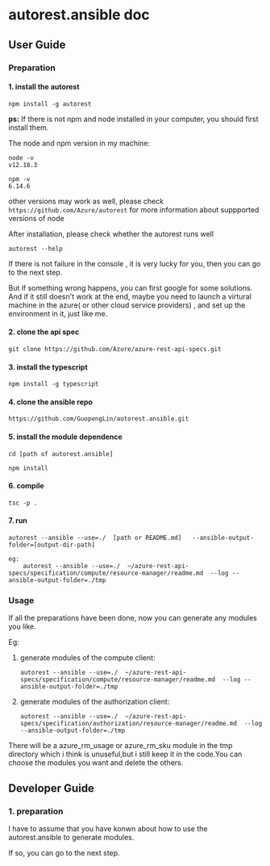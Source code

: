 # autorest.ansible doc

## User Guide

### Preparation

#### 1. install the autorest 

```
npm install -g autorest 
```
**ps:** If there is not npm and node installed in your computer, you should first install them. 
	
The node and npm version in my machine:
	
```
node -v
v12.18.3
	
npm -v
6.14.6
```
other versions may work as well, please check  
	```https://github.com/Azure/autorest``` for more information about suppported versions of node 
	
After installation, please check whether the autorest runs well

```
autorest --help 
```

If there is not failure in the console , it is very lucky for you, then you can go to the next step.

But if  something wrong happens, you can first google for some solutions. And if it still doesn't work at the end, maybe you need to launch a virtural machine in the azure( or other cloud service providers) , and set up the environment in it, just like me.
	


	
#### 2. clone the api spec
```
git clone https://github.com/Azure/azure-rest-api-specs.git
```
	
#### 3. install the typescript

```
npm install -g typescript
```


#### 4. clone the ansible repo 
	
``` 
https://github.com/GuopengLin/autorest.ansible.git
```


#### 5. install the module dependence

```
cd [path of autorest.ansible]

npm install 

```
#### 6. compile

```
tsc -p .
```
#### 7. run

```
autorest --ansible --use=./  [path or README.md]   --ansible-output-folder=[output-dir-path]

eg:
	autorest --ansible --use=./  ~/azure-rest-api-specs/specification/compute/resource-manager/readme.md  --log --ansible-output-folder=./tmp
```

### Usage

If all the preparations have been done, now you can generate any modules you like.

Eg:
	
1. generate modules of the compute client:
	```
	autorest --ansible --use=./  ~/azure-rest-api-specs/specification/compute/resource-manager/readme.md  --log --ansible-output-folder=./tmp
	```
2. generate modules of the authorization client:
	```
	autorest --ansible --use=./  ~/azure-rest-api-specs/specification/authorization/resource-manager/readme.md  --log --ansible-output-folder=./tmp
	```
	 
There will be a azure_rm_usage or azure_rm_sku module in the tmp directory which i  think  is unuseful,but i still keep it in the code.You can choose the modules you want and delete the others.

## Developer Guide

### 1. preparation

I have to assume that you have konwn about how to use the autorest.ansible to generate modules.

If so, you can go to the next step.




